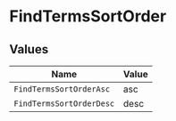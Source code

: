 # FindTermsSortOrder


## Values

| Name                     | Value                    |
| ------------------------ | ------------------------ |
| `FindTermsSortOrderAsc`  | asc                      |
| `FindTermsSortOrderDesc` | desc                     |